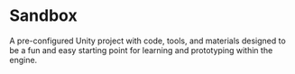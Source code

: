 # Sandbox
A pre-configured Unity project with code, tools, and materials designed to be a fun and easy starting point for learning and prototyping within the engine.
